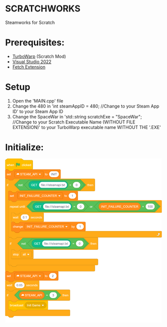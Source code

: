 # SCRATCHWORKS
Steamworks for Scratch

# Prerequisites:
- [TurboWarp](https://github.com/TurboWarp/desktop) (Scratch Mod)
- [Visual Studio 2022](https://visualstudio.microsoft.com/vs/)
- [Fetch Extension](https://extensions.turbowarp.org/fetch.js)

# Setup
1. Open the 'MAIN.cpp' file
2. Change the 480 in 'int steamAppID = 480; //Change to your Steam App ID' to your Steam App ID
3. Change the SpaceWar in 'std::string scratchExe = "SpaceWar"; //Change to your Scratch Executable Name (WITHOUT FILE EXTENSION)' to your TurboWarp executable name WITHOUT THE '.EXE'

# Initialize:
![alt text](README_STUFF/init.png)
